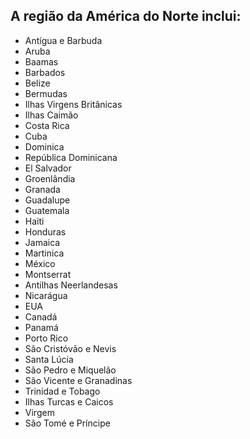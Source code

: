 ## A região da América do Norte inclui:

* Antígua e Barbuda
* Aruba
* Baamas
* Barbados
* Belize
* Bermudas
* Ilhas Virgens Britânicas
* Ilhas Caimão
* Costa Rica
* Cuba
* Dominica
* República Dominicana
* El Salvador
* Groenlândia
* Granada
* Guadalupe
* Guatemala
* Haiti
* Honduras
* Jamaica
* Martinica
* México
* Montserrat
* Antilhas Neerlandesas
* Nicarágua
* EUA
* Canadá
* Panamá
* Porto Rico
* São Cristóvão e Nevis
* Santa Lúcia
* São Pedro e Miquelão
* São Vicente e Granadinas
* Trinidad e Tobago
* Ilhas Turcas e Caicos
* Virgem
* São Tomé e Príncipe
